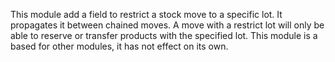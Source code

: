 This module add a field to restrict a stock move to a specific lot. It
propagates it between chained moves. A move with a restrict lot will
only be able to reserve or transfer products with the specified lot.
This module is a based for other modules, it has not effect on its own.
